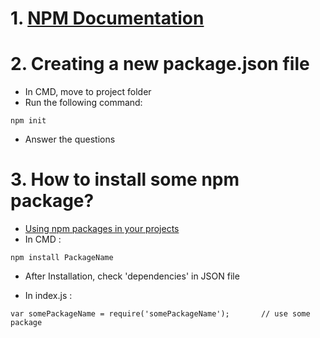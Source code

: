 # 1. [NPM Documentation](https://docs.npmjs.com/)

# 2. Creating a new package.json file
  - In CMD, move to project folder
  - Run the following command:
  ```
  npm init
  ```
  - Answer the questions

# 3. How to install some npm package?
  - [Using npm packages in your projects](https://docs.npmjs.com/using-npm-packages-in-your-projects)
  - In CMD : 
  ```
  npm install PackageName
  ```
  
  - After Installation, check 'dependencies' in JSON file
  
  - In index.js :
  ```
  var somePackageName = require('somePackageName');       // use some package
  ```
